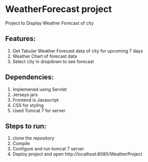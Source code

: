 # WeatherForecast project
Project to Display Weather Forecast of city

## Features:
  1. Get Tabular Weather Forecast data of city for upcoming 7 days
  2. Weather Chart of forecast data
  3. Select city in dropdown to see forecast 

## Dependencies:
  1. Implemened using Servlet 
  2. Jerseys jars
  3. Frontend is Javascript
  4. CSS for styling
  5. Used Tomcat 7 for server

## Steps to run:
  1. clone the repository
  2.  Compile
  3. Configure and run tomcat 7 server
  4. Deploy project and open http://localhost:8080/WeatherProject
